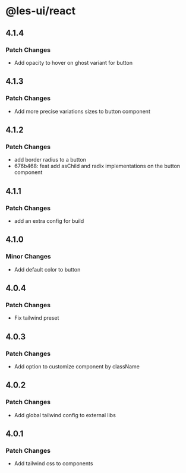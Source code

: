 # @les-ui/react

## 4.1.4

### Patch Changes

- Add opacity to hover on ghost variant for button

## 4.1.3

### Patch Changes

- Add more precise variations sizes to button component

## 4.1.2

### Patch Changes

- add border radius to a button
- 676b468: feat add asChild and radix implementations on the button component

## 4.1.1

### Patch Changes

- add an extra config for build

## 4.1.0

### Minor Changes

- Add default color to button

## 4.0.4

### Patch Changes

- Fix tailwind preset

## 4.0.3

### Patch Changes

- Add option to customize component by className

## 4.0.2

### Patch Changes

- Add global tailwind config to external libs

## 4.0.1

### Patch Changes

- Add tailwind css to components
